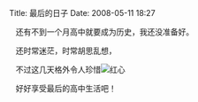 Title: 最后的日子
Date: 2008-05-11 18:27

<p> </p> 
<p>&nbsp;&nbsp; 还有不到一个月高中就要成为历史，我还没准备好。</p> 
<p>&nbsp;&nbsp; 还时常迷茫，时常胡思乱想，</p> 
<p>&nbsp;&nbsp; 不过这几天格外令人珍惜<img title="红心"  alt="红心"  src="http://simg.sinajs.cn/blog7style/images/common/sg_trans.gif"  real_src="http://shared.live.com/HjKMzTS-xzcms40!CabizA/emoticons/heart.gif"  style="max-width:500px;"  /></p> 
<p>&nbsp;&nbsp; 好好享受最后的高中生活吧！</p>
